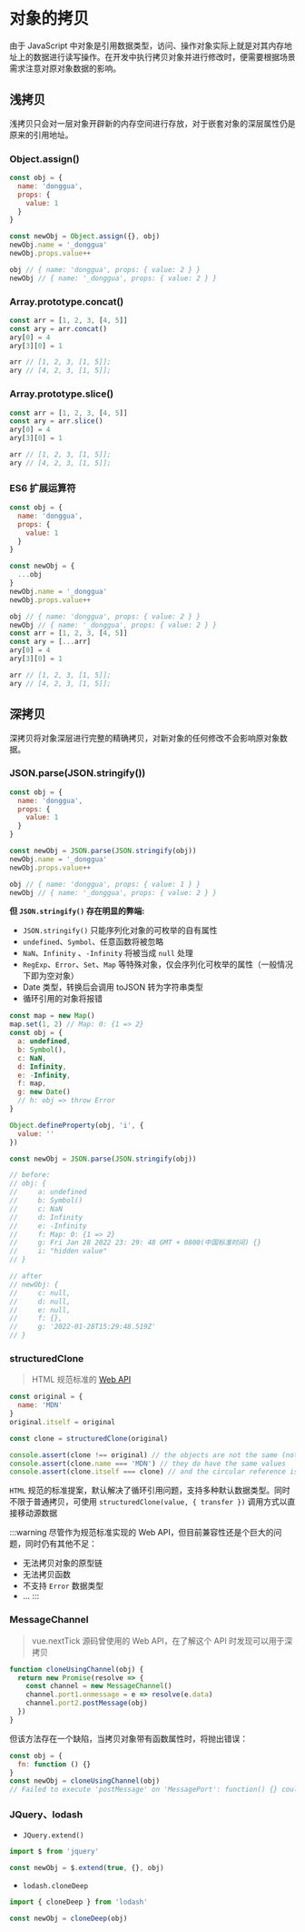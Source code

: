 # 对象的拷贝

由于 JavaScript 中对象是引用数据类型，访问、操作对象实际上就是对其内存地址上的数据进行读写操作。在开发中执行拷贝对象并进行修改时，便需要根据场景需求注意对原对象数据的影响。

## 浅拷贝

浅拷贝只会对一层对象开辟新的内存空间进行存放，对于嵌套对象的深层属性仍是原来的引用地址。

### Object.assign()

```js
const obj = {
  name: 'donggua',
  props: {
    value: 1
  }
}

const newObj = Object.assign({}, obj)
newObj.name = '_donggua'
newObj.props.value++

obj // { name: 'donggua', props: { value: 2 } }
newObj // { name: '_donggua', props: { value: 2 } }
```

### Array.prototype.concat()

```js
const arr = [1, 2, 3, [4, 5]]
const ary = arr.concat()
ary[0] = 4
ary[3][0] = 1

arr // [1, 2, 3, [1, 5]];
ary // [4, 2, 3, [1, 5]];
```

### Array.prototype.slice()

```js
const arr = [1, 2, 3, [4, 5]]
const ary = arr.slice()
ary[0] = 4
ary[3][0] = 1

arr // [1, 2, 3, [1, 5]];
ary // [4, 2, 3, [1, 5]];
```

### ES6 扩展运算符

```js
const obj = {
  name: 'donggua',
  props: {
    value: 1
  }
}

const newObj = {
  ...obj
}
newObj.name = '_donggua'
newObj.props.value++

obj // { name: 'donggua', props: { value: 2 } }
newObj // { name: '_donggua', props: { value: 2 } }
const arr = [1, 2, 3, [4, 5]]
const ary = [...arr]
ary[0] = 4
ary[3][0] = 1

arr // [1, 2, 3, [1, 5]];
ary // [4, 2, 3, [1, 5]];
```

## 深拷贝

深拷贝将对象深层进行完整的精确拷贝，对新对象的任何修改不会影响原对象数据。

### JSON.parse(JSON.stringify())

```js
const obj = {
  name: 'donggua',
  props: {
    value: 1
  }
}

const newObj = JSON.parse(JSON.stringify(obj))
newObj.name = '_donggua'
newObj.props.value++

obj // { name: 'donggua', props: { value: 1 } }
newObj // { name: '_donggua', props: { value: 2 } }
```

**但 `JSON.stringify()` 存在明显的弊端:**

- `JSON.stringify()` 只能序列化对象的可枚举的自有属性
- `undefined`、`Symbol`、任意函数将被忽略
- `NaN`、`Infinity` 、`-Infinity` 将被当成 `null` 处理
- `RegExp`、`Error`、`Set`、`Map` 等特殊对象，仅会序列化可枚举的属性（一般情况下即为空对象）
- Date 类型，转换后会调用 toJSON 转为字符串类型
- 循环引用的对象将报错

```js
const map = new Map()
map.set(1, 2) // Map: 0: {1 => 2}
const obj = {
  a: undefined,
  b: Symbol(),
  c: NaN,
  d: Infinity,
  e: -Infinity,
  f: map,
  g: new Date()
  // h: obj => throw Error
}

Object.defineProperty(obj, 'i', {
  value: ''
})

const newObj = JSON.parse(JSON.stringify(obj))

// before:
// obj: {
//     a: undefined
//     b: Symbol()
//     c: NaN
//     d: Infinity
//     e: -Infinity
//     f: Map: 0: {1 => 2}
//     g: Fri Jan 28 2022 23: 29: 48 GMT + 0800(中国标准时间) {}
//     i: "hidden value"
// }

// after
// newObj: {
//     c: null,
//     d: null,
//     e: null,
//     f: {},
//     g: '2022-01-28T15:29:48.519Z'
// }
```

### structuredClone

> HTML 规范标准的 [Web API](https://developer.mozilla.org/en-US/docs/Web/API/structuredClone)

```js
const original = {
  name: 'MDN'
}
original.itself = original

const clone = structuredClone(original)

console.assert(clone !== original) // the objects are not the same (not same identity)
console.assert(clone.name === 'MDN') // they do have the same values
console.assert(clone.itself === clone) // and the circular reference is preserved
```

`HTML` 规范的标准提案，默认解决了循环引用问题，支持多种默认数据类型。同时不限于普通拷贝，可使用 `structuredClone(value, { transfer })` 调用方式以直接移动源数据

:::warning
尽管作为规范标准实现的 Web API，但目前兼容性还是个巨大的问题，同时仍有其他不足：

- 无法拷贝对象的原型链
- 无法拷贝函数
- 不支持 `Error` 数据类型
- ...
  :::

### MessageChannel

> vue.nextTick 源码曾使用的 Web API，在了解这个 API 时发现可以用于深拷贝

```js
function cloneUsingChannel(obj) {
  return new Promise(resolve => {
    const channel = new MessageChannel()
    channel.port1.onmessage = e => resolve(e.data)
    channel.port2.postMessage(obj)
  })
}
```

但该方法存在一个缺陷，当拷贝对象带有函数属性时，将抛出错误：

```js
const obj = {
  fn: function () {}
}
const newObj = cloneUsingChannel(obj)
// Failed to execute 'postMessage' on 'MessagePort': function() {} could not be cloned.
```

### JQuery、lodash

- `JQuery.extend()`

```js
import $ from 'jquery'

const newObj = $.extend(true, {}, obj)
```

- `lodash.cloneDeep`

```js
import { cloneDeep } from 'lodash'

const newObj = cloneDeep(obj)
```
